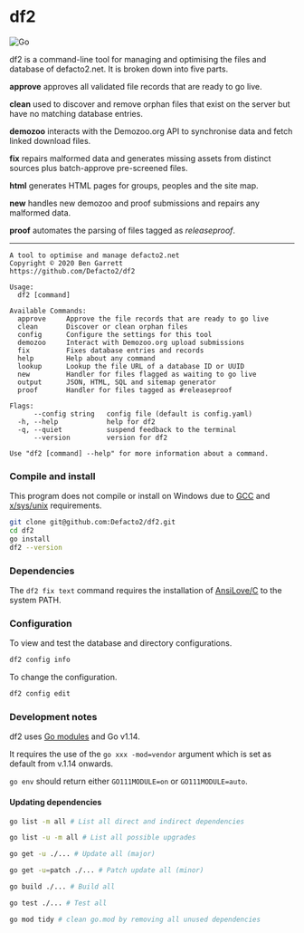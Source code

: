 # df2

![Go](https://github.com/Defacto2/df2/workflows/Go/badge.svg)

df2 is a command-line tool for managing and optimising the files and database of defacto2.net. It is broken down into five parts.

**approve** approves all validated file records that are ready to go live.

**clean** used to discover and remove orphan files that exist on the server but have no matching database entries.

**demozoo** interacts with the Demozoo.org API to synchronise data and fetch linked download files.

**fix** repairs malformed data and generates missing assets from distinct sources plus batch-approve pre-screened files.

**html** generates HTML pages for groups, peoples and the site map.

**new** handles new demozoo and proof submissions and repairs any malformed data.

**proof** automates the parsing of files tagged as _releaseproof_.

---

```
A tool to optimise and manage defacto2.net
Copyright © 2020 Ben Garrett
https://github.com/Defacto2/df2

Usage:
  df2 [command]

Available Commands:
  approve     Approve the file records that are ready to go live
  clean       Discover or clean orphan files
  config      Configure the settings for this tool
  demozoo     Interact with Demozoo.org upload submissions
  fix         Fixes database entries and records
  help        Help about any command
  lookup      Lookup the file URL of a database ID or UUID
  new         Handler for files flagged as waiting to go live
  output      JSON, HTML, SQL and sitemap generator
  proof       Handler for files tagged as #releaseproof

Flags:
      --config string   config file (default is config.yaml)
  -h, --help            help for df2
  -q, --quiet           suspend feedback to the terminal
      --version         version for df2

Use "df2 [command] --help" for more information about a command.
```

### Compile and install

This program does not compile or install on Windows due to [GCC](https://gcc.gnu.org/) and [x/sys/unix](https://pkg.go.dev/golang.org/x/sys/unix?tab=doc) requirements.

```bash
git clone git@github.com:Defacto2/df2.git
cd df2
go install
df2 --version
```

### Dependencies

The `df2 fix text` command requires the installation of [AnsiLove/C](https://github.com/ansilove/ansilove) to the system PATH.

### Configuration

To view and test the database and directory configurations.

```bash
df2 config info
```

To change the configuration.

```bash
df2 config edit
```

### Development notes

df2 uses [Go modules](https://github.com/golang/go/wiki/Modules) and Go v1.14.

It requires the use of the `go xxx -mod=vendor` argument which is set as default from v.1.14 onwards.

`go env` should return either `GO111MODULE=on` or `GO111MODULE=auto`.

#### Updating dependencies

```bash
go list -m all # List all direct and indirect dependencies

go list -u -m all # List all possible upgrades

go get -u ./... # Update all (major)

go get -u=patch ./... # Patch update all (minor)

go build ./... # Build all

go test ./... # Test all

go mod tidy # clean go.mod by removing all unused dependencies
```
